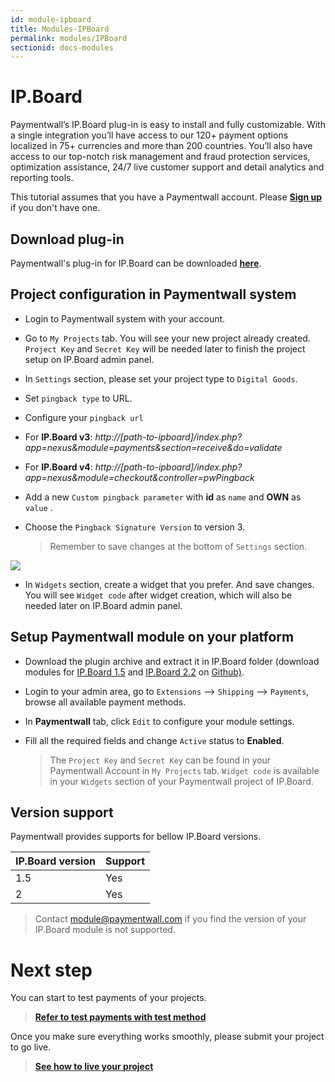 ```yaml
---
id: module-ipboard
title: Modules-IPBoard
permalink: modules/IPBoard
sectionid: docs-modules
---
```


# IP.Board

Paymentwall’s IP.Board plug-in is easy to install and fully customizable. With a single integration you’ll have access to our 120+ payment options localized in 75+ currencies and more than 200 countries. You’ll also have access to our top-notch risk management and fraud protection services, optimization assistance, 24/7 live customer support and detail analytics and reporting tools.

This tutorial assumes that you have a Paymentwall account. Please **[Sign up](https://api.paymentwall.com/pwaccount/signup?source=ipb&mode=merchant)** if you don't have one.

## Download plug-in

Paymentwall's plug-in for IP.Board can be downloaded **[here](https://github.com/paymentwall)**.

## Project configuration in Paymentwall system

* Login to Paymentwall system with your account.

* Go to ```My Projects``` tab. You will see your new project already created. ```Project Key``` and ```Secret Key``` will be needed later to finish the project setup on IP.Board admin panel.

* In ```Settings``` section, please set your project type to ```Digital Goods```.

* Set ```pingback type``` to URL.

* Configure your ```pingback url``` 
 - For **IP.Board v3**: *http://[path-to-ipboard]/index.php?app=nexus&module=payments&section=receive&do=validate*

 - For **IP.Board v4**: *http://[path-to-ipboard]/index.php?app=nexus&module=checkout&controller=pwPingback*

* Add a new ```Custom pingback parameter``` with **id** as ```name``` and **OWN** as ```value``` .

* Choose the ```Pingback Signature Version``` to version 3.

  > Remember to save changes at the bottom of ```Settings``` section.

<img src="/paymentwall.github.io/textures/pic/modules/ipboard.png">

* In ```Widgets``` section, create a widget that you prefer. And save changes. You will see ```Widget code``` after widget creation, which will also be needed later on IP.Board admin panel.

## Setup Paymentwall module on your platform

* Download the plugin archive and extract it in IP.Board folder (download modules for [IP.Board 1.5](https://github.com/paymentwall/module-IP.Board/releases/tag/v1.0.2) and [IP.Board 2.2](https://github.com/paymentwall/module-IP.Board/releases/tag/v2.2.0) on [Github)](https://github.com/paymentwall/module-IP.Board/releases).

* Login to your admin area, go to ```Extensions``` --> ```Shipping``` --> ```Payments```, browse all available payment methods.

* In **Paymentwall** tab, click ```Edit``` to configure your module settings.

* Fill all the required fields and change ```Active``` status to **Enabled**.

  >The ```Project Key``` and ```Secret Key``` can be found in your Paymentwall Account in ```My Projects``` tab. ```Widget code``` is available in your ```Widgets``` section of your Paymentwall project of IP.Board.

## Version support

Paymentwall provides supports for bellow IP.Board versions.

|IP.Board version|Support|
|:-------|:--------|
|1.5|Yes|
|2|Yes|

> Contact [module@paymentwall.com](mailto:module@paymentwall.com) if you find the version of your IP.Board module is not supported.


# Next step

You can start to test payments of your projects.

> **[Refer to test payments with test method](/paymentwall.github.io/sandbox/test-payment)**

Once you make sure everything works smoothly, please submit your project to go live.

> **[See how to live your project](/paymentwall.github.io/go_live-home)**